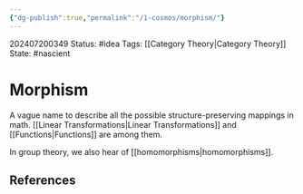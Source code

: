 ```yaml
---
{"dg-publish":true,"permalink":"/1-cosmos/morphism/"}
---
```


202407200349
Status: #idea
Tags: [[Category Theory\|Category Theory]]
State: #nascient
# Morphism

A vague name to describe all the possible structure-preserving mappings in math. [[Linear Transformations\|Linear Transformations]] and [[Functions\|Functions]] are among them.

In group theory, we also hear of [[homomorphisms\|homomorphisms]].

## References
